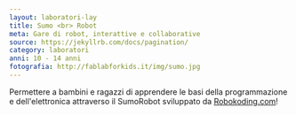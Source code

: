 ```yaml
---
layout: laboratori-lay
title: Sumo <br> Robot
meta: Gare di robot, interattive e collaborative
source: https://jekyllrb.com/docs/pagination/
category: laboratori
anni: 10 - 14 anni
fotografia: http://fablabforkids.it/img/sumo.jpg
---
```


Permettere a bambini e ragazzi di apprendere le basi della programmazione e dell'elettronica
attraverso il SumoRobot sviluppato da <a href="http://www.robokoding.com">Robokoding.com</a>!

